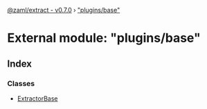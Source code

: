 [@zaml/extract - v0.7.0](../README.md) › ["plugins/base"](_plugins_base_.md)

# External module: "plugins/base"

## Index

### Classes

* [ExtractorBase](../classes/_plugins_base_.extractorbase.md)

